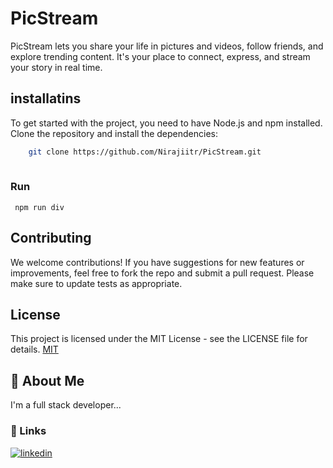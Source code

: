 # PicStream
PicStream lets you share your life in pictures and videos, follow friends, and explore trending content. It's your place to connect, express, and stream your story in real time.


## installatins 

To get started with the project, you need to have Node.js and npm installed. Clone the repository and install the dependencies:

```bash
    git clone https://github.com/Nirajiitr/PicStream.git
   

```
### Run 
     npm run div 

## Contributing
We welcome contributions! If you have suggestions for new features or improvements, feel free to fork the repo and submit a pull request. Please make sure to update tests as appropriate.


## License
This project is licensed under the MIT License - see the LICENSE file for details.
[MIT](https://choosealicense.com/licenses/mit/)


## 🚀 About Me
I'm a full stack developer...


### 🔗 Links

[![linkedin](https://img.shields.io/badge/linkedin-0A66C2?style=for-the-badge&logo=linkedin&logoColor=white)](https://www.linkedin.com/in/niraj-kumar-b72976253?utm_source=share&utm_campaign=share_via&utm_content=profile&utm_medium=android_app)

